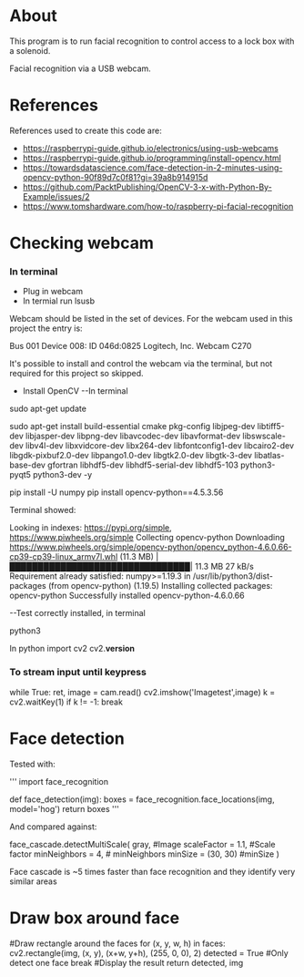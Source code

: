 # About
This program is to run facial recognition to control access to a lock box with a solenoid. 

Facial recognition via a USB webcam.

# References
References used to create this code are:
- https://raspberrypi-guide.github.io/electronics/using-usb-webcams
- https://raspberrypi-guide.github.io/programming/install-opencv.html
- https://towardsdatascience.com/face-detection-in-2-minutes-using-opencv-python-90f89d7c0f81?gi=39a8b914915d
- https://github.com/PacktPublishing/OpenCV-3-x-with-Python-By-Example/issues/2 
- https://www.tomshardware.com/how-to/raspberry-pi-facial-recognition

# Checking webcam
### In terminal
- Plug in webcam
- In termial run lsusb

Webcam should be listed in the set of devices. For the webcam used in this project the entry is:

Bus 001 Device 008: ID 046d:0825 Logitech, Inc. Webcam C270

It's possible to install and control the webcam via the terminal, but not required for this project so skipped.

- Install OpenCV
--In terminal

sudo apt-get update

sudo apt-get install build-essential cmake pkg-config libjpeg-dev libtiff5-dev libjasper-dev libpng-dev libavcodec-dev libavformat-dev libswscale-dev libv4l-dev libxvidcore-dev libx264-dev libfontconfig1-dev libcairo2-dev libgdk-pixbuf2.0-dev libpango1.0-dev libgtk2.0-dev libgtk-3-dev libatlas-base-dev gfortran libhdf5-dev libhdf5-serial-dev libhdf5-103 python3-pyqt5 python3-dev -y

pip install -U numpy
pip install opencv-python==4.5.3.56

Terminal showed:

Looking in indexes: https://pypi.org/simple, https://www.piwheels.org/simple
Collecting opencv-python
  Downloading https://www.piwheels.org/simple/opencv-python/opencv_python-4.6.0.66-cp39-cp39-linux_armv7l.whl (11.3 MB)
     |████████████████████████████████| 11.3 MB 27 kB/s 
Requirement already satisfied: numpy>=1.19.3 in /usr/lib/python3/dist-packages (from opencv-python) (1.19.5)
Installing collected packages: opencv-python
Successfully installed opencv-python-4.6.0.66

--Test correctly installed, in terminal

python3

In python
import cv2
cv2.__version__

### To stream input until keypress

while True:
    ret, image = cam.read()
    cv2.imshow('Imagetest',image)
    k = cv2.waitKey(1)
    if k != -1:
        break


# Face detection
Tested with: 

'''
import face_recognition

def face_detection(img):
    boxes = face_recognition.face_locations(img, model='hog')
    return boxes
'''

And compared against:

face_cascade.detectMultiScale(
        gray, #Image
        scaleFactor = 1.1, #Scale factor
        minNeighbors = 4, # minNeighbors
        minSize = (30, 30) #minSize
        )

Face cascade is ~5 times faster than face recognition and they identify very similar areas



# Draw box around face
#Draw rectangle around the faces
for (x, y, w, h) in faces:
    cv2.rectangle(img, (x, y), (x+w, y+h), (255, 0, 0), 2)
    detected = True
    #Only detect one face
    break
#Display the result
return detected, img